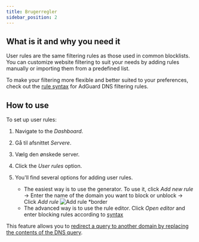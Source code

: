 ```yaml
---
title: Brugerregler
sidebar_position: 2
---
```


## What is it and why you need it

User rules are the same filtering rules as those used in common blocklists. You can customize website filtering to suit your needs by adding rules manually or importing them from a predefined list.

To make your filtering more flexible and better suited to your preferences, check out the [rule syntax](/general/dns-filtering-syntax/) for AdGuard DNS filtering rules.

## How to use

To set up user rules:

1. Navigate to the _Dashboard_.

2. Gå til afsnittet _Servere_.

3. Vælg den ønskede server.

4. Click the _User rules_ option.

5. You'll find several options for adding user rules.

   - The easiest way is to use the generator. To use it, click _Add new rule_ → Enter the name of the domain you want to block or unblock → Click _Add rule_
     ![Add rule \*border](https://cdn.adtidy.org/content/kb/dns/private/new_dns/userrules_step5.png)
   - The advanced way is to use the rule editor. Click _Open editor_ and enter blocking rules according to [syntax](/general/dns-filtering-syntax/)

This feature allows you to [redirect a query to another domain by replacing the contents of the DNS query](/general/dns-filtering-syntax/#dnsrewrite-modifier).
